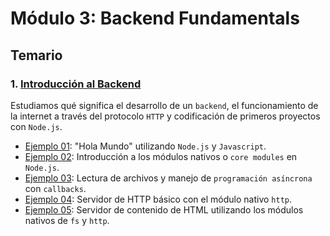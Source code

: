 # Módulo 3: Backend Fundamentals

## Temario

### 1. [Introducción al Backend](01-introduccion-http/)

Estudiamos qué significa el desarrollo de un `backend`, el funcionamiento de la internet a través del protocolo `HTTP` y codificación de primeros proyectos con `Node.js`.

* [Ejemplo 01](01-introduccion-http/01-hello-world/): "Hola Mundo" utilizando `Node.js` y `Javascript`.
* [Ejemplo 02](01-introduccion-http/02-core-modules/): Introducción a los módulos nativos o `core modules` en `Node.js`.
* [Ejemplo 03](01-introduccion-http/03-callbacks/): Lectura de archivos y manejo de `programación asíncrona` con `callbacks`.
* [Ejemplo 04](01-introduccion-http/04-http/): Servidor de HTTP básico con el módulo nativo `http`.
* [Ejemplo 05](01-introduccion-http/05-http-html/): Servidor de contenido de HTML utilizando los módulos nativos de `fs` y `http`.